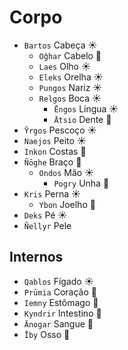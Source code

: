 # Corpo

-   `Bartos` Cabeça ☀️
    -   `О̄ghar` Cabelo 🌊
    -   `Laes` Olho ☀️
    -   `Eleks` Orelha ☀️
    -   `Pungos` Nariz ☀️
    -   `Relgos` Boca ☀️
        -   `Ēngos` Língua ☀️
        -   `Ātsio` Dente 🌙
-   `Ȳrgos` Pescoço ☀️
-   `Naejos` Peito ☀️
-   `Inkon` Costas 🌱
-   `Ñōghe` Braço 🌙
    -   `Ondos` Mão ☀️
        -   `Pogry` Unha 🌙
-   `Kris` Perna ☀️
    -   `Ybon` Joelho 🌱
-   `Deks` Pé ☀️
-   `Ñellyr` Pele

## Internos

-   `Qablos` Fígado ☀️
-   `Prūmia` Coração 🌙
-   `Iemny` Estômago 🌙
-   `Kyndrir` Intestino 🌊
-   `Ānogar` Sangue 🌊
-   `Īby` Osso 🌙
